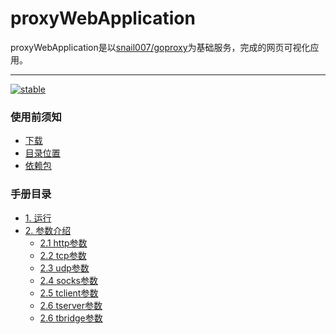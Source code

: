 # proxyWebApplication
proxyWebApplication是以[snail007/goproxy](https://github.com/snail007/goproxy/)为基础服务，完成的网页可视化应用。

---
[![stable](https://img.shields.io/badge/stable-stable-green.svg)](https://github.com/snail007/goproxy/)

### 使用前须知
 - [下载](#下载)
 - [目录位置](#目录位置)
 - [依赖包](#依赖包)
 
### 手册目录
 - [1. 运行](#运行)
 - [2. 参数介绍](#参数介绍)
     - [2.1 http参数](#http参数)
     - [2.2 tcp参数](#tcp参数)
     - [2.3 udp参数](#udp参数)
     - [2.4 socks参数](#socks参数)
     - [2.5 tclient参数](#tclient参数)
     - [2.6 tserver参数](#tserver参数)
     - [2.6 tbridge参数](#tbridge参数)
